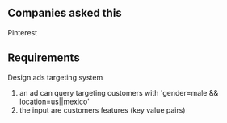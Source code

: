 ## Companies asked this

Pinterest

## Requirements

Design ads targeting system

1. an ad can query targeting customers with 'gender=male && location=us||mexico'
2. the input are customers features (key value pairs)
